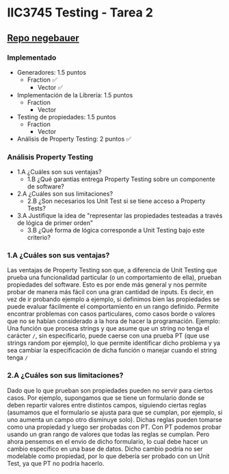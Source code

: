 # IIC3745 Testing - Tarea 2

## [Repo negebauer](https://github.com/negebauer/IIC3745-Testing-T2)

### Implementado

- Generadores: 1.5 puntos
  - Fraction ✅
	- Vector ✅
- Implementación de la Librería: 1.5 puntos
  - Fraction
	- Vector
- Testing de propiedades: 1.5 puntos
  - Fraction
	- Vector
- Análisis de Property Testing: 2 puntos ✅


### Análisis Property Testing

- 1.A ¿Cuáles son sus ventajas?
  - 1.B ¿Qué garantías entrega Property Testing sobre un componente de software?
- 2.A ¿Cuáles son sus limitaciones?
  - 2.B ¿Son necesarios los Unit Test si se tiene acceso a Property Tests?
- 3.A Justifique la idea de "representar las propiedades testeadas a través de lógica de primer orden"
  - 3.B ¿Qué forma de lógica corresponde a Unit Testing bajo este criterio?

### 1.A ¿Cuáles son sus ventajas?

Las ventajas de Property Testing son que, a diferencia de Unit Testing que prueba una funcionalidad particular (o un comportamiento de ella), prueban propiedades del software. Esto es por ende más general y nos permite probar de manera más fácil con una gran cantidad de inputs. Es decir, en vez de ir probando ejemplo a ejemplo, si definimos bien las propiedades se puede evaluar fácilmente el comportamiento en un rango definido. Permite encontrar problemas con casos particulares, como casos borde o valores que no se habían considerado a la hora de hacer la programación. Ejemplo: Una función que procesa strings y que asume que un string no tenga el carácter `/`, sin especificarlo, puede caerse con una prueba PT (que use strings random por ejemplo), lo que permite identificar dicho problema y ya sea cambiar la especificación de dicha función o manejar cuando el string tenga `/`

### 2.A ¿Cuáles son sus limitaciones?

Dado que lo que prueban son propiedades pueden no servir para ciertos casos. Por ejemplo, supongamos que se tiene un formulario donde se deben repartir valores entre distintos campos, siguiendo ciertas reglas (asumamos que el formulario se ajusta para que se cumplan, por ejemplo, si uno aumenta un campo otro disminuye solo). Dichas reglas pueden tomarse como una propiedad y luego ser probadas con PT. Con PT podemos probar usando un gran rango de valores que todas las reglas se cumplan. Pero ahora pensemos en el envio de dicho formulario, lo cual debe hacer un cambio específico en una base de datos. Dicho cambio podría no ser modelable como propiedad, por lo que debería ser probado con un Unit Test, ya que PT no podría hacerlo.
